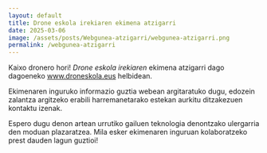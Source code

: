 ```yaml
---
layout: default
title: Drone eskola irekiaren ekimena atzigarri
date: 2025-03-06
image: /assets/posts/Webgunea-atzigarri/webgunea-atzigarri.png
permalink: /webgunea-atzigarri
---
```


Kaixo dronero hori! <i>Drone eskola irekiaren</i> ekimena atzigarri dago dagoeneko <a href="www.droneskola.eus" target="_blank">www.droneskola.eus</a> helbidean.

Ekimenaren inguruko informazio guztia webean argitaratuko dugu, edozein zalantza argitzeko erabili harremanetarako estekan aurkitu ditzakezuen kontaktu izenak.

Espero dugu denon artean urrutiko gailuen teknologia denontzako ulergarria den moduan plazaratzea. Mila esker ekimenaren inguruan kolaboratzeko prest dauden lagun guztioi!

